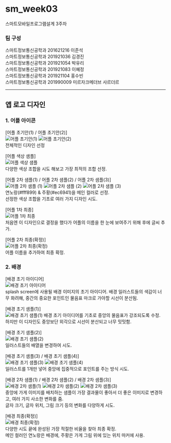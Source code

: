 # sm_week03
스마트모바일프로그램설계 3주차   

### 팀 구성   
스마트정보통신공학과 201621216 이준석   
스마트정보통신공학과 201921036 김경진   
스마트정보통신공학과 201921054 박유리   
스마트정보통신공학과 201921083 이혜정   
스마트정보통신공학과 201921104 홍수빈    
스마트정보통신공학과 201990009 미르자크메더브 사르더르    
   ***   

## 앱 로고 디자인   

### 1. 어플 아이콘   
[어플 초기안(1) / 어플 초기안(2)]      
![어플 초기안(1)](https://user-images.githubusercontent.com/57963888/111958615-c84b4800-8b30-11eb-870d-c596e6a05d44.png)
![어플 초기안(2)](https://user-images.githubusercontent.com/57963888/111958632-cd0ffc00-8b30-11eb-9a94-6ccb4842d0fa.png)      
전체적인 디자인 선정   

[어플 색상 샘플]   
![어플 색상 샘플](https://user-images.githubusercontent.com/57963888/111955088-64268500-8b2c-11eb-8ef8-4170db3ed9dc.png)   
다양한 색상 조합을 시도 해보고 가장 최적의 조합 선정.   

[어플 2차 샘플(1) / 어플 2차 샘플(2) / 어플 2차 샘플(3)]   
![어플 2차 샘플 (1)](https://user-images.githubusercontent.com/57963888/111958676-ddc07200-8b30-11eb-8f56-37f7329436ba.png)
![어플 2차 샘플 (2)](https://user-images.githubusercontent.com/57963888/111958687-e0bb6280-8b30-11eb-9e2b-75e96db1e840.png)
![어플 2차 샘플 (3)](https://user-images.githubusercontent.com/57963888/111958716-e87b0700-8b30-11eb-9b69-753808e385af.png)     
연노랑(#fff899) & 주황(#ec6941)을 메인 컬러로 선정.   
선정한 색상 조합을 기초로 여러 가지 디자인 시도.   

[어플 1차 최종]   
![어플 1차 최종](https://user-images.githubusercontent.com/57963888/111958768-f92b7d00-8b30-11eb-91d4-57c749b6e3e0.png)   
처음엔 이 디자인으로 결정을 했다가 어플의 이름을 한 눈에 보여주기 위해 후에 글씨 추가.   

[어플 2차 최종(확정)]   
![어플 2차 최종(확정)](https://user-images.githubusercontent.com/57963888/111958828-0e081080-8b31-11eb-92ba-2386b7edae8f.png)   
어플 이름을 추가하여 최종 확정.   


### 2. 배경   
[배경 초기 아이디어]   
![배경 초기 아이디어](https://user-images.githubusercontent.com/57963888/111959034-4a3b7100-8b31-11eb-8765-7c07c7e51a3e.png)   
splash screen에 사용될 배경 이미지의 초기 아이디어. 배경 일러스트들의 색감이 너무 화려해, 중간의 중요한 포인트인 물음표 마크로 가야할 시선이 분산됨.   
 
[배경 초기 샘플(1)]   
![배경 초기 샘플(1)](https://user-images.githubusercontent.com/57963888/111958874-1c562c80-8b31-11eb-8c97-016380803d79.png)
배경 초기 아이디어를 기초로 중앙의 물음표가 강조되도록 수정.   
하지만 이 디자인도 중앙보단 외각으로 시선이 분산되고 너무 밋밋함.   

[배경 초기 샘플(2)]   
![배경 초기 샘플(2)](https://user-images.githubusercontent.com/57963888/111958883-1e1ff000-8b31-11eb-8f36-ba3a220dc2ae.png)   
일러스트들의 배열을 변경하여 시도.   

[배경 초기 샘플(3) / 배경 초기 샘플(4)]   
![배경 초기 샘플(3)](https://user-images.githubusercontent.com/57963888/111958889-1fe9b380-8b31-11eb-8cc2-213286e06518.png)
![배경 초기 샘플(4)](https://user-images.githubusercontent.com/57963888/111958897-22e4a400-8b31-11eb-985e-3ed664f725b2.png)   
일러스트를 1개만 넣어 중앙에 집중적으로 포인트를 주는 방식 시도.   

[배경 2차 샘플(1) / 배경 2차 샘플(2) / 배경 2차 샘플(3)]   
![배경 2차 샘플(1)](https://user-images.githubusercontent.com/57963888/111959062-558e9c80-8b31-11eb-9c24-e8d7bcf324f0.png)
![배경 2차 샘플(2)](https://user-images.githubusercontent.com/57963888/111959072-57586000-8b31-11eb-86e3-d13eccee8e14.png)
![배경 2차 샘플(3)](https://user-images.githubusercontent.com/57963888/111959081-59baba00-8b31-11eb-9996-8f5ddefdd530.png)   
중앙에 가게 이미지를 배치하는 샘플이 가장 결과물이 좋아서 더 좋은 이미지로 변경하고, 여러 가지 사소한 변화를 줌.   
글자 크기, 글자 위치, 그림 크기 등의 변화를 다양하게 시도.   

[배경 최종(확정)]   
![배경 최종(확정)](https://user-images.githubusercontent.com/57963888/111959121-63dcb880-8b31-11eb-85d9-a2c3607e9139.png)   
다양한 시도 끝에 완성된 가장 적절한 비율을 찾아 최종 확정.   
메인 컬러인 연노랑은 배경에, 주황은 가게 그림 위에 있는 위치 마커에 사용.    
